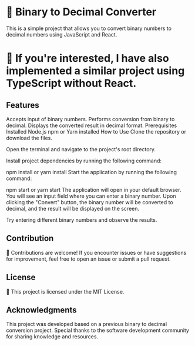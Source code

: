# 🧮 Binary to Decimal Converter
This is a simple project that allows you to convert binary numbers to decimal numbers using JavaScript and React.

# 🔁 If you're interested, I have also implemented a similar project using TypeScript without React.

## Features
Accepts input of binary numbers.
Performs conversion from binary to decimal.
Displays the converted result in decimal format.
Prerequisites
Installed Node.js
npm or Yarn installed
How to Use
Clone the repository or download the files.

Open the terminal and navigate to the project's root directory.

Install project dependencies by running the following command:

npm install
or
yarn install
Start the application by running the following command:

npm start
or
yarn start
The application will open in your default browser. You will see an input field where you can enter a binary number. Upon clicking the "Convert" button, the binary number will be converted to decimal, and the result will be displayed on the screen.

Try entering different binary numbers and observe the results.

## Contribution
🤝 Contributions are welcome! If you encounter issues or have suggestions for improvement, feel free to open an issue or submit a pull request.

## License
📝 This project is licensed under the MIT License.

## Acknowledgments
This project was developed based on a previous binary to decimal conversion project.
Special thanks to the software development community for sharing knowledge and resources.

